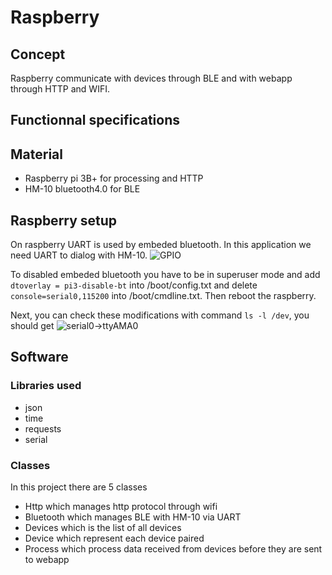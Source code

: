 # Raspberry

## Concept
Raspberry communicate with devices through BLE and with webapp through HTTP and WIFI.
## Functionnal specifications


## Material
* Raspberry pi 3B+ for processing and HTTP
* HM-10 bluetooth4.0 for BLE

## Raspberry setup
On raspberry UART is used by embeded bluetooth. In this application we need UART to dialog with HM-10.
![GPIO](https://www.framboise314.fr/wp-content/uploads/2017/02/port_serie_GPIO.png)

To disabled embeded bluetooth you have to be in superuser mode and add `dtoverlay = pi3-disable-bt` into /boot/config.txt and delete `console=serial0,115200` into /boot/cmdline.txt. Then reboot the raspberry.

Next, you can check these modifications with command `ls -l /dev`, you should get
![serial0->ttyAMA0](https://www.framboise314.fr/wp-content/uploads/2017/02/port_serie_install_02.png)

## Software

### Libraries used
* json
* time
* requests
* serial


### Classes
In this project there are 5 classes
* Http which manages http protocol through wifi
* Bluetooth which manages BLE with HM-10 via UART
* Devices which is the list of all devices
* Device which represent each device paired
* Process which process data received from devices before they are sent to webapp